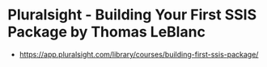 # Pluralsight - Building Your First SSIS Package by Thomas LeBlanc
- https://app.pluralsight.com/library/courses/building-first-ssis-package/